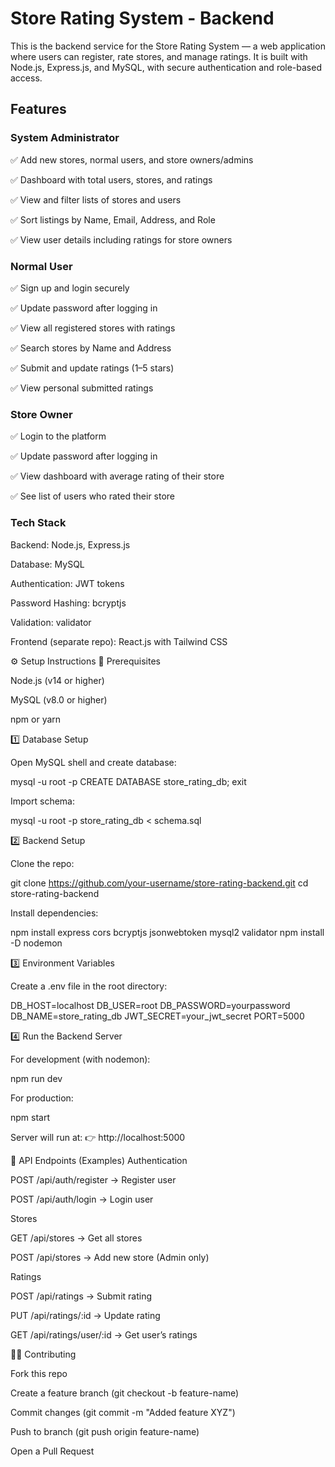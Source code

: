 # Store Rating System - Backend

This is the backend service for the Store Rating System — a web application where users can register, rate stores, and manage ratings.
It is built with Node.js, Express.js, and MySQL, with secure authentication and role-based access.

## Features
### System Administrator

✅ Add new stores, normal users, and store owners/admins

✅ Dashboard with total users, stores, and ratings

✅ View and filter lists of stores and users

✅ Sort listings by Name, Email, Address, and Role

✅ View user details including ratings for store owners

### Normal User

✅ Sign up and login securely

✅ Update password after logging in

✅ View all registered stores with ratings

✅ Search stores by Name and Address

✅ Submit and update ratings (1–5 stars)

✅ View personal submitted ratings

### Store Owner

✅ Login to the platform

✅ Update password after logging in

✅ View dashboard with average rating of their store

✅ See list of users who rated their store

### Tech Stack

Backend: Node.js, Express.js

Database: MySQL

Authentication: JWT tokens

Password Hashing: bcryptjs

Validation: validator

Frontend (separate repo): React.js with Tailwind CSS

⚙️ Setup Instructions
🔑 Prerequisites

Node.js (v14 or higher)

MySQL (v8.0 or higher)

npm or yarn

1️⃣ Database Setup

Open MySQL shell and create database:

mysql -u root -p
CREATE DATABASE store_rating_db;
exit


Import schema:

mysql -u root -p store_rating_db < schema.sql

2️⃣ Backend Setup

Clone the repo:

git clone https://github.com/your-username/store-rating-backend.git
cd store-rating-backend


Install dependencies:

npm install express cors bcryptjs jsonwebtoken mysql2 validator
npm install -D nodemon

3️⃣ Environment Variables

Create a .env file in the root directory:

DB_HOST=localhost
DB_USER=root
DB_PASSWORD=yourpassword
DB_NAME=store_rating_db
JWT_SECRET=your_jwt_secret
PORT=5000

4️⃣ Run the Backend Server

For development (with nodemon):

npm run dev


For production:

npm start


Server will run at:
👉 http://localhost:5000

📡 API Endpoints (Examples)
Authentication

POST /api/auth/register → Register user

POST /api/auth/login → Login user

Stores

GET /api/stores → Get all stores

POST /api/stores → Add new store (Admin only)

Ratings

POST /api/ratings → Submit rating

PUT /api/ratings/:id → Update rating

GET /api/ratings/user/:id → Get user’s ratings

🧑‍💻 Contributing

Fork this repo

Create a feature branch (git checkout -b feature-name)

Commit changes (git commit -m "Added feature XYZ")

Push to branch (git push origin feature-name)

Open a Pull Request
